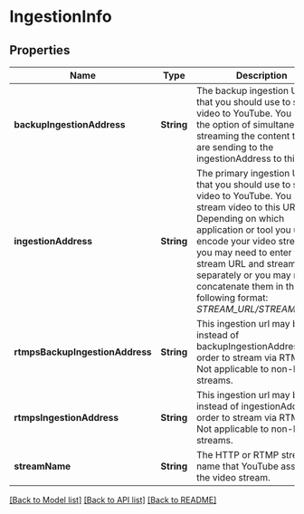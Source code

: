 # IngestionInfo

## Properties
Name | Type | Description | Notes
------------ | ------------- | ------------- | -------------
**backupIngestionAddress** | **String** | The backup ingestion URL that you should use to stream video to YouTube. You have the option of simultaneously streaming the content that you are sending to the ingestionAddress to this URL. | [optional] 
**ingestionAddress** | **String** | The primary ingestion URL that you should use to stream video to YouTube. You must stream video to this URL. Depending on which application or tool you use to encode your video stream, you may need to enter the stream URL and stream name separately or you may need to concatenate them in the following format: *STREAM_URL/STREAM_NAME*  | [optional] 
**rtmpsBackupIngestionAddress** | **String** | This ingestion url may be used instead of backupIngestionAddress in order to stream via RTMPS. Not applicable to non-RTMP streams. | [optional] 
**rtmpsIngestionAddress** | **String** | This ingestion url may be used instead of ingestionAddress in order to stream via RTMPS. Not applicable to non-RTMP streams. | [optional] 
**streamName** | **String** | The HTTP or RTMP stream name that YouTube assigns to the video stream. | [optional] 

[[Back to Model list]](../README.md#documentation-for-models) [[Back to API list]](../README.md#documentation-for-api-endpoints) [[Back to README]](../README.md)


